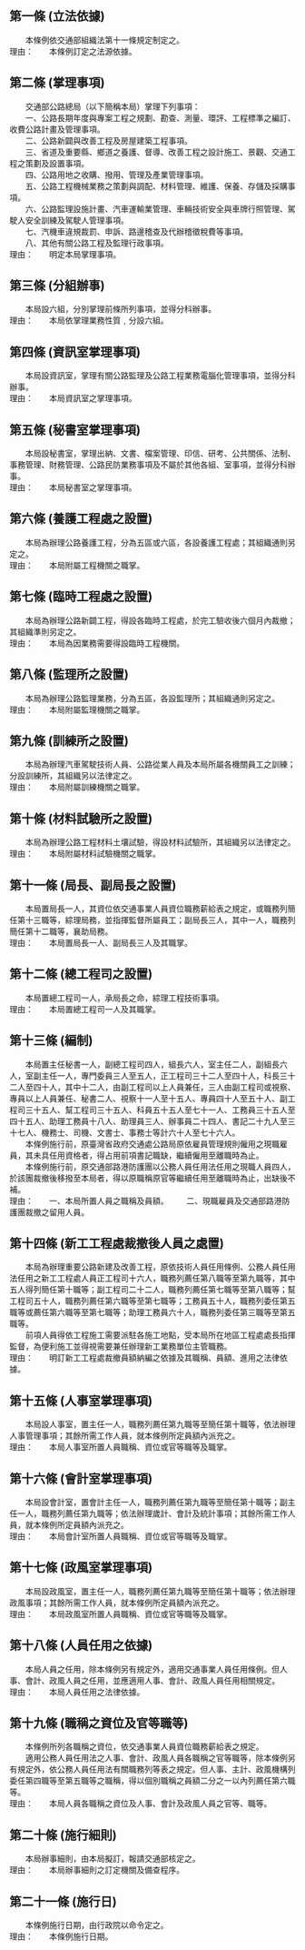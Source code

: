 第一條 (立法依據)
-----------------
　　本條例依交通部組織法第十一條規定制定之。  
理由：　　本條例訂定之法源依據。

第二條 (掌理事項)
-----------------
　　交通部公路總局（以下簡稱本局）掌理下列事項：  
　　一、公路長期年度與專案工程之規劃、勘查、測量、環評、工程標準之編訂、收費公路計畫及管理事項。  
　　二、公路新闢與改善工程及房屋建築工程事項。  
　　三、省道及重要縣、鄉道之養護、督導、改善工程之設計施工、景觀、交通工程之策劃及設置事項。  
　　四、公路用地之收購、撥用、管理及產業管理事項。  
　　五、公路工程機械業務之策劃與調配、材料管理、維護、保養、存儲及採購事項。  
　　六、公路監理設施計畫、汽車運輸業管理、車輛技術安全與車牌行照管理、駕駛人安全訓練及駕駛人管理事項。  
　　七、汽機車違規裁罰、申訴、路邊稽查及代辦稽徵稅費等事項。  
　　八、其他有關公路工程及監理行政事項。  
理由：　　明定本局掌理事項。

第三條 (分組辦事)
-----------------
　　本局設六組，分別掌理前條所列事項，並得分科辦事。  
理由：　　本局依掌理業務性質﹐分設六組。

第四條 (資訊室掌理事項)
-----------------------
　　本局設資訊室，掌理有關公路監理及公路工程業務電腦化管理事項，並得分科辦事。  
理由：　　本局資訊室之掌理事項。

第五條 (秘書室掌理事項)
-----------------------
　　本局設秘書室，掌理出納、文書、檔案管理、印信、研考、公共關係、法制、事務管理、財務管理、公路民防業務事項及不屬於其他各組、室事項，並得分科辦事。  
理由：　　本局秘書室之掌理事項。

第六條 (養護工程處之設置)
-------------------------
　　本局為辦理公路養護工程，分為五區或六區，各設養護工程處；其組織通則另定之。  
理由：　　本局附屬工程機關之職掌。

第七條 (臨時工程處之設置)
-------------------------
　　本局為辦理公路新闢工程，得設各臨時工程處，於完工驗收後六個月內裁撤；其組織準則另定之。  
理由：　　本局為因業務需要得設臨時工程機關。

第八條 (監理所之設置)
---------------------
　　本局為辦理公路監理業務，分為五區，各設監理所；其組織通則另定之。  
理由：　　本局附屬監理機關之職掌。

第九條 (訓練所之設置)
---------------------
　　本局為辦理汽車駕駛技術人員、公路從業人員及本局所屬各機關員工之訓練；分設訓練所，其組織另以法律定之。  
理由：　　本局附屬訓練機關之職掌。

第十條 (材料試驗所之設置)
-------------------------
　　本局為辦理公路工程材料土壤試驗，得設材料試驗所，其組織另以法律定之。  
理由：　　本局附屬材料試驗機關之職掌。

第十一條 (局長、副局長之設置)
-----------------------------
　　本局置局長一人，其資位依交通事業人員資位職務薪給表之規定，或職務列簡任第十三職等，綜理局務，並指揮監督所屬員工；副局長三人，其中一人，職務列簡任第十二職等，襄助局務。  
理由：　　本局置局長一人、副局長三人及其職掌。

第十二條 (總工程司之設置)
-------------------------
　　本局置總工程司一人，承局長之命，綜理工程技術事項。  
理由：　　本局置總工程司一人及其職掌。

第十三條 (編制)
---------------
　　本局置主任秘書一人，副總工程司四人，組長六人，室主任二人，副組長六人，室副主任一人，專門委員三人至五人，正工程司三十二人至四十人，科長三十二人至四十人，其中十二人，由副工程司以上人員兼任，三人由副工程司或視察、專員以上人員兼任、秘書二人、視察十一人至十五人、專員四十人至五十人、副工程司三十五人、幫工程司三十五人、科員五十五人至七十一人、工務員三十五人至四十五人、助理工務員十八人、助理員三人、辦事員二十四人、書記二十九人至三十七人、機務士、司機、文書士、事務士等計六十人至七十六人。  
　　本條例施行前，原臺灣省政府交通處公路局原依雇員管理規則僱用之現職雇員，其未具任用資格者，得占用前項書記職缺，繼續僱用至離職時為止。  
　　本條例施行前，原交通部路港防護團以公務人員任用法任用之現職人員四人，於該團裁撤後移撥至本局者，得以原職稱原官等繼續任用至離職時為止，出缺後不補。  
理由：　　一、本局所置人員之職稱及員額。
　　二、現職雇員及交通部路港防護團裁撤之留用人員。

第十四條 (新工工程處裁撤後人員之處置)
-------------------------------------
　　本局為辦理重要公路新建及改善工程，原依技術人員任用條例、公務人員任用法任用之新工工程處人員正工程司十六人，職務列薦任第八職等至第九職等，其中五人得列簡任第十職等；副工程司二十二人，職務列薦任第七職等至第八職等；幫工程司五十人，職務列薦任第六職等至第七職等；工務員五十人，職務列委任第五職等或薦任第六職等至第七職等；助理工務員六十人，職務列委任第三職等至第五職等。  
　　前項人員得依工程施工需要派駐各施工地點，受本局所在地區工程處處長指揮監督，為便利施工並得視需要兼任辦理新工業務單位主管職務。  
理由：　　明訂新工工程處裁撤員額納編之依據及其職稱、員額、進用之法律依據。

第十五條 (人事室掌理事項)
-------------------------
　　本局設人事室，置主任一人，職務列薦任第九職等至簡任第十職等，依法辦理人事管理事項；其餘所需工作人員，就本條例所定員額內派充之。  
理由：　　本局人事室所置人員職稱、資位或官等職等及職掌。

第十六條 (會計室掌理事項)
-------------------------
　　本局設會計室，置會計主任一人，職務列薦任第九職等至簡任第十職等；副主任一人，職務列薦任第九職等；依法辦理歲計、會計及統計事項；其餘所需工作人員，就本條例所定員額內派充之。  
理由：　　本局會計室所置人員職稱、資位或官等職等及職掌。

第十七條 (政風室掌理事項)
-------------------------
　　本局設政風室，置主任一人，職務列薦任第九職等至簡任第十職等；依法辦理政風事項；其餘所需工作人員，就本條例所定員額內派充之。  
理由：　　本局政風室所置人員職稱、資位或官等職等及職掌。

第十八條 (人員任用之依據)
-------------------------
　　本局人員之任用，除本條例另有規定外，適用交通事業人員任用條例。但人事、會計、政風人員之任用，並應適用人事、會計、政風人員任用相關規定。  
理由：　　本局人員任用之法律依據。

第十九條 (職稱之資位及官等職等)
-------------------------------
　　本條例所列各職稱之資位，依交通事業人員資位職務薪給表之規定。  
　　適用公務人員任用法之人事、會計、政風人員各職稱之官等職等，除本條例另有規定外，依公務人員任用法有關職務列等表之規定。但人事、主計、政風機構列委任第四職等至第五職等之職稱，得以個別職稱之員額二分之一以內列薦任第六職等。  
理由：　　本局人員各職稱之資位及人事、會計及政風人員之官等、職等。

第二十條 (施行細則)
-------------------
　　本局辦事細則，由本局擬訂，報請交通部核定之。  
理由：　　本局辦事細則之訂定機關及備查程序。

第二十一條 (施行日)
-------------------
　　本條例施行日期，由行政院以命令定之。  
理由：　　本條例施行日期。